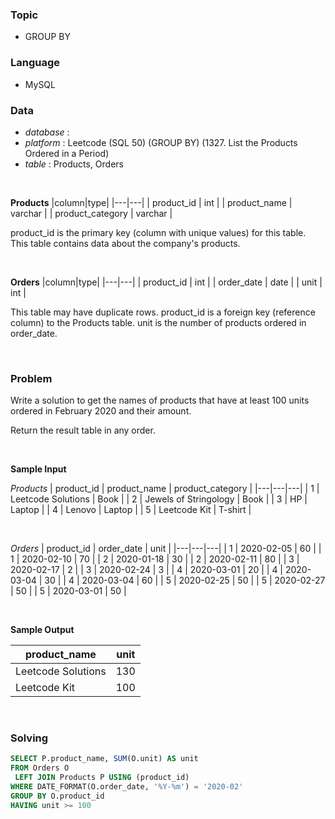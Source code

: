### Topic
- GROUP BY
  
### Language
- MySQL

### Data
- *database* : 
- *platform* : Leetcode (SQL 50) (GROUP BY) (1327. List the Products Ordered in a Period)
- *table* : Products, Orders

<br>

**Products**
|column|type|
|---|---|
| product_id       | int     |
| product_name     | varchar |
| product_category | varchar |

product_id is the primary key (column with unique values) for this table.
This table contains data about the company's products.

<br>

**Orders**
|column|type|
|---|---|
| product_id    | int     |
| order_date    | date    |
| unit          | int     |

This table may have duplicate rows.
product_id is a foreign key (reference column) to the Products table.
unit is the number of products ordered in order_date.

<br>

### Problem
Write a solution to get the names of products that have at least 100 units ordered in February 2020 and their amount.

Return the result table in any order.

<br>

**Sample Input**

*Products*
| product_id  | product_name          | product_category |
|---|---|---|
| 1           | Leetcode Solutions    | Book             |
| 2           | Jewels of Stringology | Book             |
| 3           | HP                    | Laptop           |
| 4           | Lenovo                | Laptop           |
| 5           | Leetcode Kit          | T-shirt          |

<br>

*Orders*
| product_id   | order_date   | unit     |
|---|---|---|
| 1            | 2020-02-05   | 60       |
| 1            | 2020-02-10   | 70       |
| 2            | 2020-01-18   | 30       |
| 2            | 2020-02-11   | 80       |
| 3            | 2020-02-17   | 2        |
| 3            | 2020-02-24   | 3        |
| 4            | 2020-03-01   | 20       |
| 4            | 2020-03-04   | 30       |
| 4            | 2020-03-04   | 60       |
| 5            | 2020-02-25   | 50       |
| 5            | 2020-02-27   | 50       |
| 5            | 2020-03-01   | 50       |

<br>

**Sample Output**

| product_name       | unit    |
|---|---|
| Leetcode Solutions | 130     |
| Leetcode Kit       | 100     |

<br>

### Solving

```sql
SELECT P.product_name, SUM(O.unit) AS unit
FROM Orders O
 LEFT JOIN Products P USING (product_id)
WHERE DATE_FORMAT(O.order_date, '%Y-%m') = '2020-02'
GROUP BY O.product_id
HAVING unit >= 100
```
